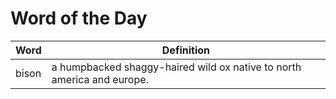 # Word of the Day

|Word|Definition|
|---|---|
|bison|a humpbacked shaggy-haired wild ox native to north america and europe.|